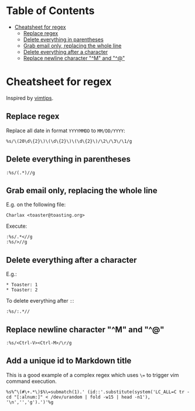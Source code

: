 <!-- START doctoc generated TOC please keep comment here to allow auto update -->
<!-- DON'T EDIT THIS SECTION, INSTEAD RE-RUN doctoc TO UPDATE -->
# Table of Contents

- [Cheatsheet for regex](#cheatsheet-for-regex)
  - [Replace regex](#replace-regex)
  - [Delete everything in parentheses](#delete-everything-in-parentheses)
  - [Grab email only, replacing the whole line](#grab-email-only-replacing-the-whole-line)
  - [Delete everything after a character](#delete-everything-after-a-character)
  - [Replace newline character "^M" and "^@"](#replace-newline-character-%5Em-and-%5E)

<!-- END doctoc generated TOC please keep comment here to allow auto update -->

# Cheatsheet for regex

Inspired by [vimtips](http://rayninfo.co.uk/vimtips.html).

## Replace regex

Replace all date in format `YYYYMMDD` to `MM/DD/YYYY`:

```
%s/\(20\d\{2}\)\(\d\{2}\)\(\d\{2}\)/\2\/\3\/\1/g
```

## Delete everything in parentheses

```
:%s/(.*)//g
```

## Grab email only, replacing the whole line

E.g. on the following file:

```
Charlax <toaster@toasting.org>
```

Execute:

```
:%s/.*<//g
:%s/>//g
```

## Delete everything after a character

E.g.:

```
* Toaster: 1
* Toaster: 2
```

To delete everything after `:`:

```
:%s/:.*//
```

## Replace newline character "^M" and "^@"

```
:%s/<Ctrl-V><Ctrl-M>/\r/g
```

## Add a unique id to Markdown title

This is a good example of a complex regex which uses `\=` to trigger vim
command execution.

```
%s%^\(#\+.*\)$%\=submatch(1).' (id::'.substitute(system('LC_ALL=C tr -cd "[:alnum:]" < /dev/urandom | fold -w15 | head -n1'), '\n','','g').')'%g
```
